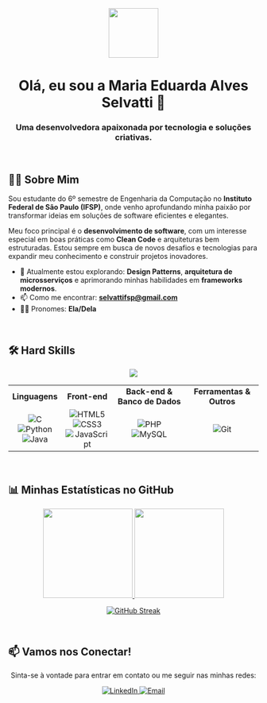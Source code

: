 <div align="center">
  <img src="https://media2.giphy.com/media/v1.Y2lkPTc5MGI3NjExZ2x5ZXlobjJ4MDBybGlqN3ViaWhobTR5ZGJ4YXR1M2xraW94aDY2ZCZlcD12MV9pbnRlcm5hbF9naWZfYnlfaWQmY3Q9Zw/sGIxhunddTUOHlHXgu/giphy.gif" width="100" />
</div>

<h1 align="center">
    Olá, eu sou a Maria Eduarda Alves Selvatti 👋
</h1>

<h3 align="center">
    Uma desenvolvedora apaixonada por tecnologia e soluções criativas.
</h3>

<br>

## 👩‍💻 Sobre Mim

<p>
  Sou estudante do 6º semestre de Engenharia da Computação no <b>Instituto Federal de São Paulo (IFSP)</b>, onde venho aprofundando minha paixão por transformar ideias em soluções de software eficientes e elegantes.
</p>

<p>
  Meu foco principal é o <b>desenvolvimento de software</b>, com um interesse especial em boas práticas como <b>Clean Code</b> e arquiteturas bem estruturadas. Estou sempre em busca de novos desafios e tecnologias para expandir meu conhecimento e construir projetos inovadores.
</p>

- 🌱 Atualmente estou explorando: **Design Patterns**, **arquitetura de microsserviços** e aprimorando minhas habilidades em **frameworks modernos**.
- 📫 Como me encontrar: **selvattifsp@gmail.com**
- 👩‍💻 Pronomes: **Ela/Dela**

<br>

## 🛠️ Hard Skills

<p align="center">
  <a href="https://skillicons.dev">
    <img src="https://skillicons.dev/icons?i=c,python,java,javascript,php,html,css,mysql,git,docker,laravel,react" />
  </a>
</p>

<table align="center">
  <tr>
    <td align="center"><strong>Linguagens</strong></td>
    <td align="center"><strong>Front-end</strong></td>
    <td align="center"><strong>Back-end & Banco de Dados</strong></td>
    <td align="center"><strong>Ferramentas & Outros</strong></td>
  </tr>
  <tr>
    <td align="center">
      <img src="https://img.shields.io/badge/C-00599C?style=for-the-badge&logo=c&logoColor=white" alt="C"><br>
      <img src="https://img.shields.io/badge/Python-3776AB?style=for-the-badge&logo=python&logoColor=white" alt="Python"><br>
      <img src="https://img.shields.io/badge/Java-ED8B00?style=for-the-badge&logo=openjdk&logoColor=white" alt="Java">
    </td>
    <td align="center">
      <img src="https://img.shields.io/badge/HTML5-E34F26?style=for-the-badge&logo=html5&logoColor=white" alt="HTML5"><br>
      <img src="https://img.shields.io/badge/CSS3-1572B6?style=for-the-badge&logo=css3&logoColor=white" alt="CSS3"><br>
      <img src="https://img.shields.io/badge/JavaScript-F7DF1E?style=for-the-badge&logo=javascript&logoColor=black" alt="JavaScript">
    </td>
    <td align="center">
      <img src="https://img.shields.io/badge/PHP-777BB4?style=for-the-badge&logo=php&logoColor=white" alt="PHP"><br>
      <img src="https://img.shields.io/badge/MySQL-4479A1?style=for-the-badge&logo=mysql&logoColor=white" alt="MySQL">
    </td>
    <td align="center">
      <img src="https://img.shields.io/badge/GIT-F05032?style=for-the-badge&logo=git&logoColor=white" alt="Git">
    </td>
  </tr>
</table>

<br>

## 📊 Minhas Estatísticas no GitHub

<p align="center">
  <a href="https://github.com/dudaselvatti">
    <img height="180em" src="https://github-readme-stats.vercel.app/api?username=dudaselvatti&show_icons=true&theme=dracula&include_all_commits=true&count_private=true"/>
    <img height="180em" src="https://github-readme-stats.vercel.app/api/top-langs/?username=dudaselvatti&layout=compact&langs_count=7&theme=dracula"/>
  </a>
</p>
<p align="center">
  <a href="https://github.com/dudaselvatti">
    <img src="https://github-readme-streak-stats.herokuapp.com/?user=dudaselvatti&theme=dracula&date_format=j%20M%5B%20Y%5D" alt="GitHub Streak"/>
  </a>
</p>

<br>

## 📫 Vamos nos Conectar!

<p align="center">
  Sinta-se à vontade para entrar em contato ou me seguir nas minhas redes:
</p>

<p align="center">
  <a href="https://www.linkedin.com/in/maria-eduarda-alves-selvatti-1b05252ba/" target="_blank">
    <img src="https://img.shields.io/badge/LinkedIn-0077B5?style=for-the-badge&logo=linkedin&logoColor=white" alt="LinkedIn">
  </a>
  <a href="mailto:selvattifsp@gmail.com" target="_blank">
    <img src="https://img.shields.io/badge/Email-D14836?style=for-the-badge&logo=gmail&logoColor=white" alt="Email">
  </a>
</p>
